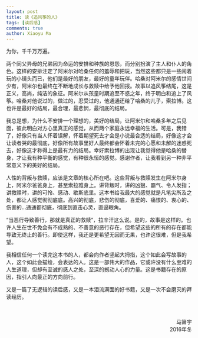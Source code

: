 ```yaml
---
layout: post
title: 读《追风筝的人》
tags: [读后感]
comments: true
author: Xiaoyu Ma
---
```


为你，千千万万遍。

两个同父异母的兄弟因为命运的安排和种族的恩怨，而分别扮演了主人和仆人的角色。这样的安排注定了阿米尔对哈桑任何的羞辱和把玩，当然这些都只是一些闹着玩的小镜头而已，他们是最好的朋友，最好的童年玩伴。哈桑对阿米尔的感情世间<!--more-->少有，阿米尔也最终在不断地成长与救赎中给予他回报。故事以追风筝结尾，这是正义，高尚，纯洁的象征。阿米尔从孩童时期追至不惑之年，终于明白和追上了风筝。哈桑对他说过的，做过的，忍受过的，他通通还给了哈桑的儿子，索拉博。这也许是最好的结局，最合理，最悲悯，最彻底的结局。

我总是想，为什么不安排一个理想的，美好的结局，让阿米尔和哈桑多年之后见面，彼此明白对方心里真正的感觉，从而两个家庭永远幸福的生活。可是，我错了，好像只有当人怀着误解，怀着期望死去才会是小说最合适的结局，好像这才会让读者哭的最彻底，好像所有故事里好人最终都会怀着未完的心愿和未解的迷惑死去，好像这才称得上是最有力的结局。幸好索拉博的出现让我觉得他是哈桑的替身，才让我有种平衡的感觉，有种很永恒的感觉。感谢作者，让我看到另一种非平常意义下的美好的结局。

人性的背叛与救赎，应该是文章的核心所在吧。这些背叛与救赎发生在阿米尔身上，阿米尔爸爸身上，甚至索拉雅身上。讲背叛时，讲的凶狠、霸气、令人发指；讲救赎时，讲的可怜、感动、歇斯底里。这本书给我最大的感觉就是凡笔尖所及之处，都让人感觉彻彻底底。高兴的彻底，悲伤的彻底，喜爱的、痛恨的、衷心的、伤害的...通通都彻底，彻底到直击心灵，直逼眼角。

“当恶行导致善行，那就是真正的救赎”，拉辛汗这么说。是的，故事是这样的。也许人生在世不免会有不成熟的、不善意的恶行存在，但希望这些的所有的存在都能导致无终止的善行。即使这样，我还是更希望无因而无果，也许这很难，但是我希望。

我相信任何一个读完这本书的人，都会向作者竖起大拇指，这个如此会写故事的人，这个如此会描绘，会表达的人。这是一部伟大的作品，它或许没有什么至难的人生道理，但却有至诚的感人之处，至深的撼动人心的力量。这是书籍存在的原因，指引人向最正的方向前行。

又是一篇了无逻辑的读后感，又是一本泪流满面的好书籍，又是一次不会磨灭的拜读经历。

<br />
<br />
<div style="text-align: right"> 马箫宇 </div>
<div style="text-align: right"> 2016年冬 </div>
